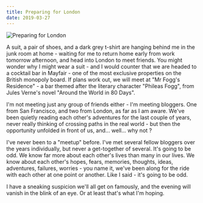 ```yaml
---
title: Preparing for London
date: 2019-03-27
---
```


![Preparing for London](https://source.unsplash.com/9ZQzrLWV52M/1600x900)

A suit, a pair of shoes, and a dark grey t-shirt are hanging behind me in the junk room at home - waiting for me to return home early from work tomorrow afternoon, and head into London to meet friends. You might wonder why I might wear a suit - and I would counter that we are headed to a cocktail bar in Mayfair - one of the most exclusive properties on the British monopoly board. If plans work out, we will meet at "Mr Fogg's Residence" - a bar themed after the literary character "Phileas Fogg", from Jules Verne's novel "Around the World in 80 Days".

I'm not meeting just any group of friends either - I'm meeting bloggers. One from San Francisco, and two from London, as far as I am aware. We've been quietly reading each other's adventures for the last couple of years, never really thinking of crossing paths in the real world - but then the opportunity unfolded in front of us, and... well... why not ?

I've never been to a "meetup" before. I've met several fellow bloggers over the years individually, but never a get-together of several. It's going to be odd. We know far more about each other's lives than many in our lives. We know about each other's hopes, fears, memories, thoughts, ideas, adventures, failures, worries - you name it, we've been along for the ride with each other at one point or another. Like I said - it's going to be odd.

I have a sneaking suspicion we'll all get on famously, and the evening will vanish in the blink of an eye. Or at least that's what I'm hoping.